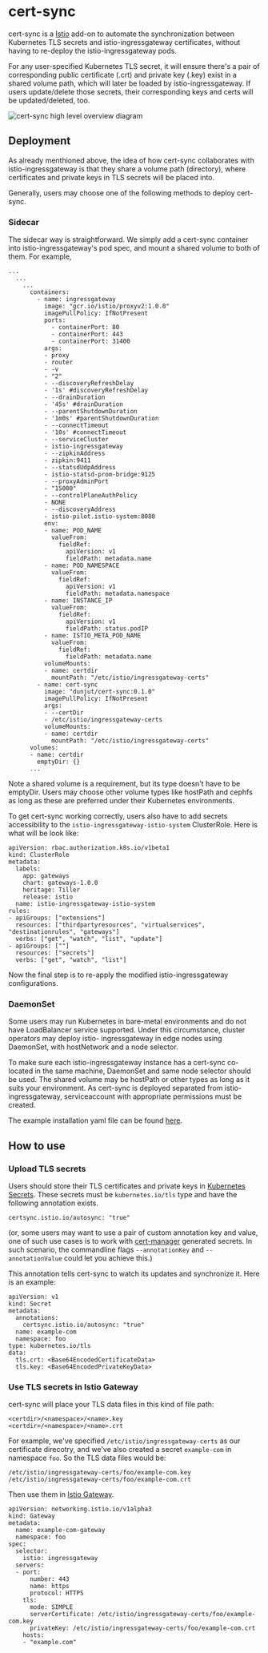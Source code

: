 # cert-sync

cert-sync is a [Istio](https://istio.io/) add-on to automate the synchronization between
Kubernetes TLS secrets and istio-ingressgateway certificates, without having to re-deploy
the istio-ingressgateway pods.

For any user-specified Kubernetes TLS secret, it will ensure there's a pair of
corresponding public certificate (.crt) and private key (.key) exist in a shared volume
path, which will later be loaded by istio-ingressgateway. If users update/delete those
secrets, their corresponding keys and certs will be updated/deleted, too.

![cert-sync high level overview diagram](./docs/images/high-level-overview.jpeg)

## Deployment

As already menthioned above, the idea of how cert-sync collaborates with
istio-ingressgateway is that they share a volume path (directory), where certificates and
private keys in TLS secrets will be placed into.

Generally, users may choose one of the following methods to deploy cert-sync.

### Sidecar

The sidecar way is straightforward. We simply add a cert-sync container into
istio-ingressgateway's pod spec, and mount a shared volume to both of them. For example,

```
...
  ...
    ...
      containers:
        - name: ingressgateway
          image: "gcr.io/istio/proxyv2:1.0.0"
          imagePullPolicy: IfNotPresent
          ports:
            - containerPort: 80
            - containerPort: 443
            - containerPort: 31400
          args:
          - proxy
          - router
          - -v
          - "2"
          - --discoveryRefreshDelay
          - '1s' #discoveryRefreshDelay
          - --drainDuration
          - '45s' #drainDuration
          - --parentShutdownDuration
          - '1m0s' #parentShutdownDuration
          - --connectTimeout
          - '10s' #connectTimeout
          - --serviceCluster
          - istio-ingressgateway
          - --zipkinAddress
          - zipkin:9411
          - --statsdUdpAddress
          - istio-statsd-prom-bridge:9125
          - --proxyAdminPort
          - "15000"
          - --controlPlaneAuthPolicy
          - NONE
          - --discoveryAddress
          - istio-pilot.istio-system:8080
          env:
          - name: POD_NAME
            valueFrom:
              fieldRef:
                apiVersion: v1
                fieldPath: metadata.name
          - name: POD_NAMESPACE
            valueFrom:
              fieldRef:
                apiVersion: v1
                fieldPath: metadata.namespace
          - name: INSTANCE_IP
            valueFrom:
              fieldRef:
                apiVersion: v1
                fieldPath: status.podIP
          - name: ISTIO_META_POD_NAME
            valueFrom:
              fieldRef:
                fieldPath: metadata.name
          volumeMounts:
          - name: certdir
            mountPath: "/etc/istio/ingressgateway-certs"
        - name: cert-sync
          image: "dunjut/cert-sync:0.1.0"
          imagePullPolicy: IfNotPresent
          args:
          - --certDir
          - /etc/istio/ingressgateway-certs
          volumeMounts:
          - name: certdir
            mountPath: "/etc/istio/ingressgateway-certs"
      volumes:
      - name: certdir
        emptyDir: {}
      ...
```

Note a shared volume is a requirement, but its type doesn't have to be emptyDir. Users
may choose other volume types like hostPath and cephfs as long as these are preferred
under their Kubernetes environments.

To get cert-sync working correctly, users also have to add secrets accessibility to the
`istio-ingressgateway-istio-system` ClusterRole. Here is what will be look like:

```
apiVersion: rbac.authorization.k8s.io/v1beta1
kind: ClusterRole
metadata:
  labels:
    app: gateways
    chart: gateways-1.0.0
    heritage: Tiller
    release: istio
  name: istio-ingressgateway-istio-system
rules:
- apiGroups: ["extensions"]
  resources: ["thirdpartyresources", "virtualservices", "destinationrules", "gateways"]
  verbs: ["get", "watch", "list", "update"]
- apiGroups: [""]
  resources: ["secrets"]
  verbs: ["get", "watch", "list"]
```

Now the final step is to re-apply the modified istio-ingressgateway configurations.

### DaemonSet

Some users may run Kubernetes in bare-metal environments and do not have LoadBalancer
service supported. Under this circumstance, cluster operators may deploy istio-
ingressgateway in edge nodes using DaemonSet, with hostNetwork and a node selector.

To make sure each istio-ingressgateway instance has a cert-sync co-located in the same
machine, DaemonSet and same node selector should be used. The shared volume may be
hostPath or other types as long as it suits your environment. As cert-sync is deployed
separated from istio-ingressgateway, serviceaccount with appropriate permissions must be
created.

The example installation yaml file can be found [here](./install/cert-sync.yaml).

## How to use

### Upload TLS secrets

Users should store their TLS certificates and private keys in [Kubernetes Secrets](https://kubernetes.io/docs/concepts/configuration/secret/).
These secrets must be `kubernetes.io/tls` type and have the following annotation exists.

```
certsync.istio.io/autosync: "true"
```

(or, some users may want to use a pair of custom annotation key and value, one of such
use cases is to work with [cert-manager](https://github.com/jetstack/cert-manager) generated secrets. In such scenario, the
commandline flags `--annotationKey` and `--annotationValue` could let you achieve this.)

This annotation tells cert-sync to watch its updates and synchronize it. Here is an
example:

```
apiVersion: v1
kind: Secret
metadata:
  annotations:
    certsync.istio.io/autosync: "true"
  name: example-com
  namespace: foo
type: kubernetes.io/tls
data:
  tls.crt: <Base64EncodedCertificateData>
  tls.key: <Base64EncodedPrivateKeyData>
```

### Use TLS secrets in Istio Gateway

cert-sync will place your TLS data files in this kind of file path:

```
<certdir>/<namespace>/<name>.key
<certdir>/<namespace>/<name>.crt
```

For example, we've specified `/etc/istio/ingressgateway-certs` as our certificate
direcotry, and we've also created a secret `example-com` in namespace `foo`. So the TLS
data files would be:

```
/etc/istio/ingressgateway-certs/foo/example-com.key
/etc/istio/ingressgateway-certs/foo/example-com.crt
```

Then use them in [Istio Gateway](https://istio.io/docs/reference/config/istio.networking.v1alpha3/#Gateway).

```
apiVersion: networking.istio.io/v1alpha3
kind: Gateway
metadata:
  name: example-com-gateway
  namespace: foo
spec:
  selector:
    istio: ingressgateway
  servers:
  - port:
      number: 443
      name: https
      protocol: HTTPS
    tls:
      mode: SIMPLE
      serverCertificate: /etc/istio/ingressgateway-certs/foo/example-com.key
      privateKey: /etc/istio/ingressgateway-certs/foo/example-com.crt
    hosts:
    - "example.com"
```
